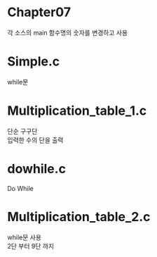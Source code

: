 # Chapter07


각 소스의 main 함수명의 숫자를 변경하고 사용

<h1> Simple.c </h1> while문<br>
<h1> Multiplication_table_1.c </h1> 단순 구구단<br> 입력한 수의 단을 출력<br>
<h1> dowhile.c </h1> Do While<br>
<h1> Multiplication_table_2.c </h1>while문 사용 <br>2단 부터 9단 까지<br>

